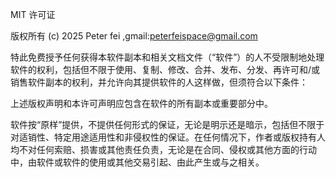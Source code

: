 MIT 许可证

版权所有 (c) 2025 Peter fei ,gmail:peterfeispace@gmail.com

特此免费授予任何获得本软件副本和相关文档文件（“软件”）的人不受限制地处理软件的权利，包括但不限于使用、复制、修改、合并、发布、分发、再许可和/或销售软件副本的权利，并允许向其提供软件的人这样做，但须符合以下条件：

上述版权声明和本许可声明应包含在软件的所有副本或重要部分中。

软件按“原样”提供，不提供任何形式的保证，无论是明示还是暗示，包括但不限于对适销性、特定用途适用性和非侵权性的保证。在任何情况下，作者或版权持有人均不对任何索赔、损害或其他责任负责，无论是在合同、侵权或其他方面的行动中，由软件或软件的使用或其他交易引起、由此产生或与之相关。
